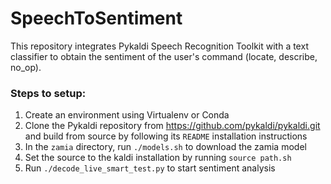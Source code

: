 # SpeechToSentiment

This repository integrates Pykaldi Speech Recognition Toolkit with a text classifier 
to obtain the sentiment of the user's command (locate, describe, no_op).

### Steps to setup:

1) Create an environment using Virtualenv or Conda
2) Clone the Pykaldi repository from https://github.com/pykaldi/pykaldi.git and build 
from source by following its `README` installation instructions
3) In the `zamia` directory, run `./models.sh` to download the zamia model
4) Set the source to the kaldi installation by running  `source path.sh`
5) Run `./decode_live_smart_test.py` to start sentiment analysis